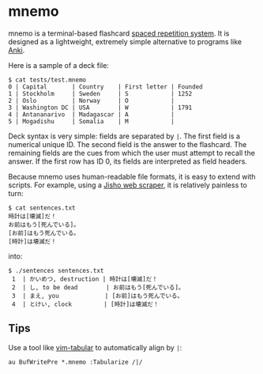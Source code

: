 # mnemo

mnemo is a terminal-based flashcard [spaced repetition system](https://en.wikipedia.org/wiki/Spaced_repetition). It is designed as a lightweight, extremely simple alternative to programs like [Anki](https://apps.ankiweb.net/).

Here is a sample of a deck file:

```
$ cat tests/test.mnemo
0 | Capital       | Country    | First letter | Founded
1 | Stockholm     | Sweden     | S            | 1252
2 | Oslo          | Norway     | O            |
3 | Washington DC | USA        | W            | 1791
4 | Antananarivo  | Madagascar | A            |
5 | Mogadishu     | Somalia    | M            |
```

Deck syntax is very simple: fields are separated by `|`. The first field is a numerical unique ID. The second field is the answer to the flashcard. The remaining fields are the cues from which the user must attempt to recall the answer. If the first row has ID 0, its fields are interpreted as field headers.

Because mnemo uses human-readable file formats, it is easy to extend with scripts. For example, using a [Jisho web scraper](https://github.com/yettinmoor/jisho-cli), it is relatively painless to turn:

```
$ cat sentences.txt
時計は[壊滅]だ！
お前はもう[死んでいる]。
[お前]はもう死んでいる。
[時計]は壊滅だ！
```

into:

```
$ ./sentences sentences.txt
 1  | かいめつ, destruction | 時計は[壊滅]だ！
 2  | し, to be dead        | お前はもう[死んでいる]。
 3  | まえ, you             | [お前]はもう死んでいる。
 4  | とけい, clock         | [時計]は壊滅だ！
```

## Tips

Use a tool like [vim-tabular](https://githubcom/godlygeek/tabular) to automatically align by `|`:

```{vimscript}
au BufWritePre *.mnemo :Tabularize /|/
```
